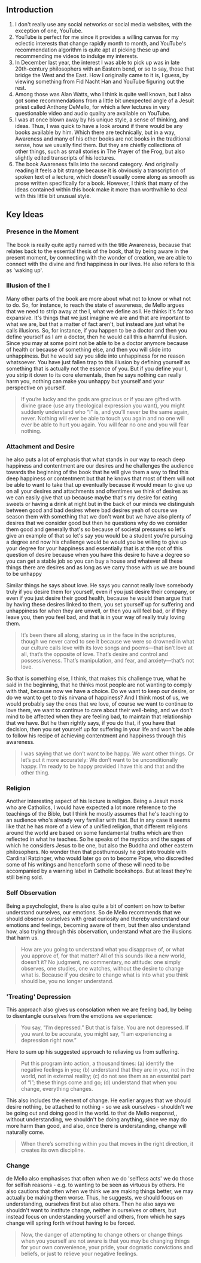 


## Introduction

1. I don't really use any social networks or social media websites, with the exception of one, YouTube.
2. YouTube is perfect for me since it provides a willing canvas for my eclectic interests that change rapidly month to month, and YouTube's recommendation algorithm is quite apt at picking these up and recommending me videos to indulge my interests.
3. In December last year, the interest I was able to pick up was in late 20th-century philosophers with an Eastern bend, or so to say, those that bridge the West and the East. How I originally came to it is, I guess, by viewing something from Fid Nacht Han and YouTube figuring out the rest.
4. Among those was Alan Watts, who I think is quite well known, but I also got some recommendations from a little bit unexpected angle of a Jesuit priest called Anthony DeMello, for which a few lectures in very questionable video and audio quality are available on YouTube.
5. I was at once blown away by his unique style, a sense of thinking, and ideas. Thus, I was quick to have a look around if there would be any books available by him. Which there are technically, but in a way, Awareness and many of his other books are not books in the traditional sense, how we usually find them. But they are chiefly collections of other things, such as small stories in The Prayer of the Frog, but also slightly edited transcripts of his lectures.
6. The book Awareness falls into the second category. And originally reading it feels a bit strange because it is obviously a transcription of spoken text of a lecture, which doesn't usually come along as smooth as prose written specifically for a book. However, I think that many of the ideas contained within this book make it more than worthwhile to deal with this little bit unusual style.

## Key Ideas

### Presence in the Moment

The book is really quite aptly named with the title Awareness, because that relates back to the essential thesis of the book, that by being aware in the present moment, by connecting with the wonder of creation, we are able to connect with the divine and find happiness in our lives. He also refers to this as 'waking up'. 

### Illusion of the I

Many other parts of the book are more about what not to know or what not to do. So, for instance, to reach the state of awareness, de Mello argues that we need to strip away at the I, what we define as I. He thinks it's far too expansive. It's things that we just imagine we are and that are important to what we are, but that a matter of fact aren't, but instead are just what he calls illusions. So, for instance, if you happen to be a doctor and then you define yourself as I am a doctor, then he would call this a harmful illusion. Since you may at some point not be able to be a doctor anymore because of health or because of something else, and then you will slide into unhappiness. But he would say you slide into unhappiness for no reason whatsoever. You have just fallen trap to this illusion by defining yourself as something that is actually not the essence of you. But if you define your I, you strip it down to its core elementals, then he says nothing can really harm you, nothing can make you unhappy but yourself and your perspective on yourself.

>If you’re lucky and the gods are gracious or if you are gifted with divine grace (use any theological expression you want), you might suddenly understand who “I” is, and you’ll never be the same again, never. Nothing will ever be able to touch you again and no one will ever be able to hurt you again. You will fear no one and you will fear nothing.

### Attachment and Desire

he also puts a lot of emphasis that what stands in our way to reach deep happiness and contentment are our desires and he challenges the audience towards the beginning of the book that he will give them a way to find this deep happiness or contentment but that he knows that most of them will not be able to want to take that up eventually because it would mean to give up on all your desires and attachments and oftentimes we think of desires as we can easily give that up because maybe that's my desire for eating sweets or having a drink at night but in the back of our minds we distinguish between good and bad desires where bad desires yeah of course we season them with something that we don't want but we have also plenty of desires that we consider good but then he questions why do we consider them good and generally that's so because of societal pressures so let's give an example of that so let's say you would be a student you're pursuing a degree and now his challenge would be would you be willing to give up your degree for your happiness and essentially that is at the root of this question of desire because when you have this desire to have a degree so you can get a stable job so you can buy a house and whatever all these things there are desires and as long as we carry those with us we are bound to be unhappy

Similar things he says about love. He says you cannot really love somebody truly if you desire them for yourself, even if you just desire their company, or even if you just desire their good health, because he would then argue that by having these desires linked to them, you set yourself up for suffering and unhappiness for when they are unwell, or then you will feel bad, or if they leave you, then you feel bad, and that is in your way of really truly loving them. 

>It’s been there all along, staring us in the face in the scriptures, though we never cared to see it because we were so drowned in what our culture calls love with its love songs and poems—that isn’t love at all, that’s the opposite of love. That’s desire and control and possessiveness. That’s manipulation, and fear, and anxiety—that’s not love.

So that is something else, I think, that makes this challenge true, what he said in the beginning, that he thinks most people are not wanting to comply with that, because now we have a choice. Do we want to keep our desire, or do we want to get to this nirvana of happiness? And I think most of us, we would probably say the ones that we love, of course we want to continue to love them, we want to continue to care about their well-being, and we don't mind to be affected when they are feeling bad, to maintain that relationship that we have. But he then rightly says, if you do that, if you have that decision, then you set yourself up for suffering in your life and won't be able to follow his recipe of achieving contentment and happiness through this awareness.

> I was saying that we don’t want to be happy. We want other things. Or let’s put it more accurately: We don’t want to be unconditionally happy. I’m ready to be happy provided I have this and that and the other thing.

### Religion

Another interesting aspect of his lecture is religion. Being a Jesuit monk who are Catholics, I would have expected a lot more reference to the teachings of the Bible, but I think he mostly assumes that he's teaching to an audience who's already very familiar with that. But in any case it seems like that he has more of a view of a unified religion, that different religions around the world are based on some fundamental truths which are then reflected in what he teaches. So he speaks of the mystics and the sages of which he considers Jesus to be one, but also the Buddha and other eastern philosophers. No wonder then that posthumously he got into trouble with Cardinal Ratzinger, who would later go on to become Pope, who discredited some of his writings and henceforth some of these will need to be accompanied by a warning label in Catholic bookshops. But at least they're still being sold.

### Self Observation

Being a psychologist, there is also quite a bit of content on how to better understand ourselves, our emotions. So de Mello recommends that we should observe ourselves with great curiosity and thereby understand our emotions and feelings, becoming aware of them, but then also understand how, also trying through this observation, understand what are the illusions that harm us.

> How are you going to understand what you disapprove of, or what you approve of, for that matter? All of this sounds like a new world, doesn’t it? No judgment, no commentary, no attitude: one simply observes, one studies, one watches, without the desire to change what is. Because if you desire to change what is into what you think should be, you no longer understand.

### 'Treating' Depression

This approach also gives us consolation when we are feeling bad, by being to disentangle ourselves from the emotions we experience:

> You say, “I’m depressed.” But that is false. You are not depressed. If you want to be accurate, you might say, “I am experiencing a depression right now.”

Here to sum up his suggested approach to reliaving us from suffering. 

> Put this program into action, a thousand times: (a) identify the negative feelings in you; (b) understand that they are in you, not in the world, not in external reality; (c) do not see them as an essential part of “I”; these things come and go; (d) understand that when you change, everything changes.

This also includes the element of change. He earlier argues that we should desire nothing, be attached to nothing - so we ask ourselves - shouldn't we be going out and doing good in the world. to that de Mello responsd,, without understanding, we shouldn't be doing anything, since we may do more harm than good, and also, once there is understanding, change will naturally come.

>When there’s something within you that moves in the right direction, it creates its own discipline.

### Change

de Mello also emphasises that often when we do 'selfless acts' we do those for selfish reasons - e.g. to wanting to be seen as virtuous by others. He also cautions that often when we think we are making things better, we may actually be making them worse. Thus, he suggests, we should focus on understanding, ourselves first but also others. Then he also says we shouldn't want to institute change, neither in ourselves or others, but instead focus on understanding yourself and others, from which he says change will spring forth without having to be forced.

>Now, the danger of attempting to change others or change things when you yourself are not aware is that you may be changing things for your own convenience, your pride, your dogmatic convictions and beliefs, or just to relieve your negative feelings.
